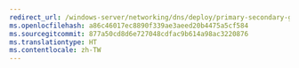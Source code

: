 ```yaml
---
redirect_url: /windows-server/networking/dns/deploy/primary-secondary-geo-location
ms.openlocfilehash: a86c46017ec8890f339ae3aeed20b4475a5cf584
ms.sourcegitcommit: 877a50cd8d6e727048cdfac9b614a98ac3220876
ms.translationtype: HT
ms.contentlocale: zh-TW
---
```

